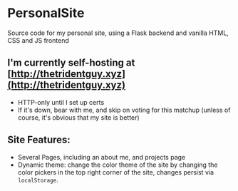 # PersonalSite
Source code for my personal site, using a Flask backend and vanilla HTML, CSS and JS frontend
## I'm currently self-hosting at [http://thetridentguy.xyz](http://thetridentguy.xyz)
- HTTP-only until I set up certs
- If it's down, bear with me, and skip on voting for this matchup (unless of course, it's obvious that my site is better)
## Site Features:
- Several Pages, including an about me, and projects page
- Dynamic theme: change the color theme of the site by changing the color pickers in the top right corner of the site, changes persist via `localStorage`.
